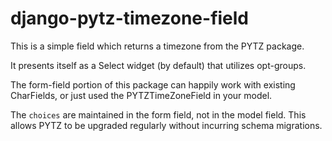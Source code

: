 # django-pytz-timezone-field

This is a simple field which returns a timezone from the PYTZ package.

It presents itself as a Select widget (by default) that utilizes opt-groups.

The form-field portion of this package can happily work with existing CharFields, or just used the PYTZTimeZoneField in your model.

The `choices` are maintained in the form field, not in the model field. This allows PYTZ to be upgraded regularly without incurring schema migrations.